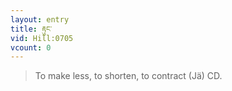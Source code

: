 ```yaml
---
layout: entry
title: རྟུང་
vid: Hill:0705
vcount: 0
---
```

> To make less, to shorten, to contract (Jä) CD\.


